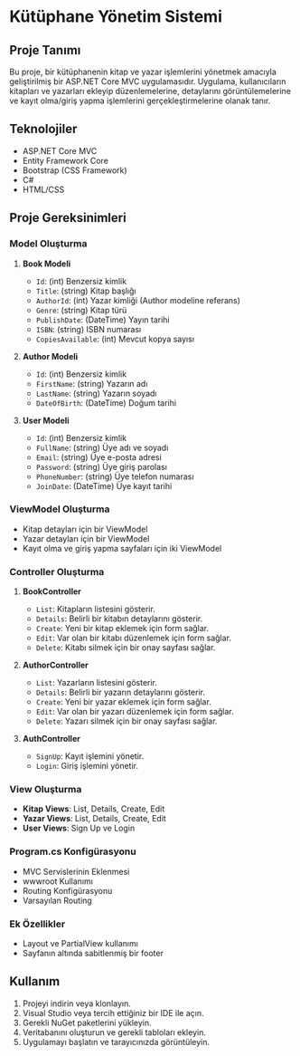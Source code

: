 # Kütüphane Yönetim Sistemi

## Proje Tanımı
Bu proje, bir kütüphanenin kitap ve yazar işlemlerini yönetmek amacıyla geliştirilmiş bir ASP.NET Core MVC uygulamasıdır. Uygulama, kullanıcıların kitapları ve yazarları ekleyip düzenlemelerine, detaylarını görüntülemelerine ve kayıt olma/giriş yapma işlemlerini gerçekleştirmelerine olanak tanır.

## Teknolojiler
- ASP.NET Core MVC
- Entity Framework Core
- Bootstrap (CSS Framework)
- C#
- HTML/CSS

## Proje Gereksinimleri

### Model Oluşturma

1. **Book Modeli**
   - `Id`: (int) Benzersiz kimlik
   - `Title`: (string) Kitap başlığı
   - `AuthorId`: (int) Yazar kimliği (Author modeline referans)
   - `Genre`: (string) Kitap türü
   - `PublishDate`: (DateTime) Yayın tarihi
   - `ISBN`: (string) ISBN numarası
   - `CopiesAvailable`: (int) Mevcut kopya sayısı

2. **Author Modeli**
   - `Id`: (int) Benzersiz kimlik
   - `FirstName`: (string) Yazarın adı
   - `LastName`: (string) Yazarın soyadı
   - `DateOfBirth`: (DateTime) Doğum tarihi

3. **User Modeli**
   - `Id`: (int) Benzersiz kimlik
   - `FullName`: (string) Üye adı ve soyadı
   - `Email`: (string) Üye e-posta adresi
   - `Password`: (string) Üye giriş parolası
   - `PhoneNumber`: (string) Üye telefon numarası
   - `JoinDate`: (DateTime) Üye kayıt tarihi

### ViewModel Oluşturma
- Kitap detayları için bir ViewModel
- Yazar detayları için bir ViewModel
- Kayıt olma ve giriş yapma sayfaları için iki ViewModel

### Controller Oluşturma
1. **BookController**
   - `List`: Kitapların listesini gösterir.
   - `Details`: Belirli bir kitabın detaylarını gösterir.
   - `Create`: Yeni bir kitap eklemek için form sağlar.
   - `Edit`: Var olan bir kitabı düzenlemek için form sağlar.
   - `Delete`: Kitabı silmek için bir onay sayfası sağlar.

2. **AuthorController**
   - `List`: Yazarların listesini gösterir.
   - `Details`: Belirli bir yazarın detaylarını gösterir.
   - `Create`: Yeni bir yazar eklemek için form sağlar.
   - `Edit`: Var olan bir yazarı düzenlemek için form sağlar.
   - `Delete`: Yazarı silmek için bir onay sayfası sağlar.

3. **AuthController**
   - `SignUp`: Kayıt işlemini yönetir.
   - `Login`: Giriş işlemini yönetir.

### View Oluşturma
- **Kitap Views**: List, Details, Create, Edit
- **Yazar Views**: List, Details, Create, Edit
- **User Views**: Sign Up ve Login

### Program.cs Konfigürasyonu
- MVC Servislerinin Eklenmesi
- wwwroot Kullanımı
- Routing Konfigürasyonu
- Varsayılan Routing

### Ek Özellikler
- Layout ve PartialView kullanımı
- Sayfanın altında sabitlenmiş bir footer

## Kullanım
1. Projeyi indirin veya klonlayın.
2. Visual Studio veya tercih ettiğiniz bir IDE ile açın.
3. Gerekli NuGet paketlerini yükleyin.
4. Veritabanını oluşturun ve gerekli tabloları ekleyin.
5. Uygulamayı başlatın ve tarayıcınızda görüntüleyin.


